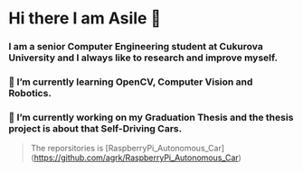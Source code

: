 
# Hi there I am Asile 👋


### I am a senior Computer Engineering student at Cukurova University and I always like to research and improve myself.  


### 🌱 I’m currently learning OpenCV, Computer Vision and Robotics.


### 🔭 I’m currently working on my Graduation Thesis and the thesis project is about that Self-Driving Cars. 
> The reporsitories is [RaspberryPi_Autonomous_Car] (https://github.com/agrk/RaspberryPi_Autonomous_Car)


<!--
Here are some ideas to get you started:

- 👯 I’m looking to collaborate on ...
- 🤔 I’m looking for help with ...
- 💬 Ask me about ...
- 📫 How to reach me: ...
- 😄 Pronouns: ...
- ⚡ Fun fact: ...
--!>
